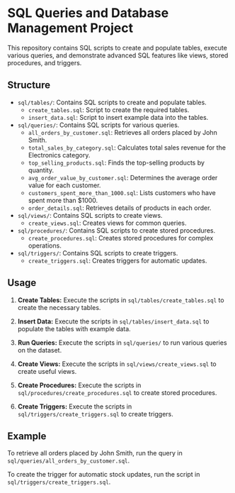 # SQL Queries and Database Management Project

This repository contains SQL scripts to create and populate tables, execute various queries, and demonstrate advanced SQL features like views, stored procedures, and triggers.

## Structure

- `sql/tables/`: Contains SQL scripts to create and populate tables.
  - `create_tables.sql`: Script to create the required tables.
  - `insert_data.sql`: Script to insert example data into the tables.
- `sql/queries/`: Contains SQL scripts for various queries.
  - `all_orders_by_customer.sql`: Retrieves all orders placed by John Smith.
  - `total_sales_by_category.sql`: Calculates total sales revenue for the Electronics category.
  - `top_selling_products.sql`: Finds the top-selling products by quantity.
  - `avg_order_value_by_customer.sql`: Determines the average order value for each customer.
  - `customers_spent_more_than_1000.sql`: Lists customers who have spent more than $1000.
  - `order_details.sql`: Retrieves details of products in each order.
- `sql/views/`: Contains SQL scripts to create views.
  - `create_views.sql`: Creates views for common queries.
- `sql/procedures/`: Contains SQL scripts to create stored procedures.
  - `create_procedures.sql`: Creates stored procedures for complex operations.
- `sql/triggers/`: Contains SQL scripts to create triggers.
  - `create_triggers.sql`: Creates triggers for automatic updates.

## Usage

1. **Create Tables:**
   Execute the scripts in `sql/tables/create_tables.sql` to create the necessary tables.

2. **Insert Data:**
   Execute the scripts in `sql/tables/insert_data.sql` to populate the tables with example data.

3. **Run Queries:**
   Execute the scripts in `sql/queries/` to run various queries on the dataset.

4. **Create Views:**
   Execute the scripts in `sql/views/create_views.sql` to create useful views.

5. **Create Procedures:**
   Execute the scripts in `sql/procedures/create_procedures.sql` to create stored procedures.

6. **Create Triggers:**
   Execute the scripts in `sql/triggers/create_triggers.sql` to create triggers.

## Example

To retrieve all orders placed by John Smith, run the query in `sql/queries/all_orders_by_customer.sql`.

To create the trigger for automatic stock updates, run the script in `sql/triggers/create_triggers.sql`.
